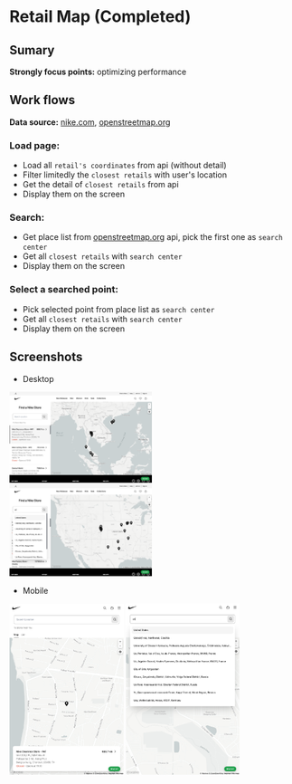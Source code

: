 # Retail Map (Completed)

## Sumary

<b>Strongly focus points:</b> optimizing performance

<!-- [Quick access](https://nike.com/gb) -->

## Work flows

<b>Data source:</b> [nike.com](https://nike.com/gb), [openstreetmap.org](https://nominatim.openstreetmap.org)

### Load page:

- Load all `retail's coordinates` from api (without detail)
- Filter limitedly the `closest retails` with user's location
- Get the detail of `closest retails` from api
- Display them on the screen

### Search:

- Get place list from [openstreetmap.org](https://nominatim.openstreetmap.org) api, pick the first one as `search center`
- Get all `closest retails` with `search center`
- Display them on the screen

### Select a searched point:

- Pick selected point from place list as `search center`
- Get all `closest retails` with `search center`
- Display them on the screen

## Screenshots

- Desktop

<img src='../public/images/documents/retail-map/screenshot-1.png' style="width: 50%" />
<img src='../public/images/documents/retail-map/screenshot-2.png' style="width: 50%" />

- Mobile

<img src='../public/images/documents/retail-map/screenshot-mobile-1.png' style="width: 40%" />
<img src='../public/images/documents/retail-map/screenshot-mobile-2.png' style="width: 40%" />
